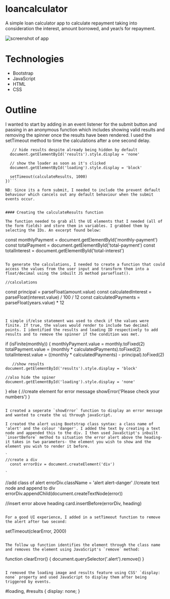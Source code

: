 # loancalculator

A simple loan calculator app to calculate repayment taking into consideration the interest, amount borrowed, and year/s for repayment.

<img src='' alt='screenshot of app'> 


# Technologies
- Bootstrap 
- JavaScript
- HTML
- CSS


# Outline

I wanted to start by adding in an event listener for the submit button and passing in an anonymous function which includes showing valid results and removing the spinner once the results have been rendered. I used the setTimeout method to time the calculations after a one second delay.

```document.getElementById('loan-form').addEventListener('submit', function() {
   // hide results despite already being hidden by default
  document.getElementById('results').style.display = 'none'
   
  // show the loader as soon as it's clicked
  document.getElementById('loading').style.display = 'block'

  setTimeout(calculateResults, 1000)
})```

NB: Since its a form submit, I needed to include the prevent default behaviour which cancels out any default behaviour when the submit events occur.


#### Creating the calculateResults function

The function needed to grab all the UI elements that I needed (all of the form fields) and store them in variables. I grabbed them by selecting the IDs. An excerpt found below:

```
  const monthlyPayment = document.getElementById('monthly-payment')
  const totalPayment = document.getElementById('total-payment')
  const totalInterest = document.getElementById('total-interest')

```

To generate the calculations, I needed to create a function that could access the values from the user input and transform them into a float/decimal using the inbuilt JS method parsefloat().

```
    //calculations
  const principal = parseFloat(amount.value)
  const calculatedInterest = parseFloat(interest.value) / 100 / 12
  const calculatedPayments = parseFloat(years.value) * 12

```


I simple if/else statement was used to check if the values were finite. If true, the values would render to include two decimal points. I identified the results and loading ID respectively to add results and to remove the spinner if the condition was met.

```
  if (isFinite(monthly)) {
    monthlyPayment.value = monthly.toFixed(2)
    totalPayment.value = (monthly * calculatedPayments).toFixed(2)
    totalInterest.value = ((monthly * calculatedPayments) - principal).toFixed(2) 

       //show results
    document.getElementById('results').style.display = 'block'

    //also hide the spiner 
    document.getElementById('loading').style.display = 'none'

  } else {
    //create element for error message
    showError('Please check your numbers')
  }

```

I created a seperate `showError` function to display an error message and wanted to create the ui through javaScript.

I created the alert using Bootstrap class syntax: a class name of 'alert' and the colour 'danger'. I added the text by creating a text node and appended this to the div. I then used JavaSctipt's inbuilt `insertBefore` method to situation the error alert above the heading- it takes in two parameters- the element you wish to show and the element you wish to render it before.

`
//create a div
  const errorDiv = document.createElement('div')

`
```
//add class of alert 
  errorDiv.className = 'alert alert-danger'
  //create text node and append to div
  errorDiv.appendChild(document.createTextNode(error))

  //insert error above heading
  card.insertBefore(errorDiv, heading)
```

For a good UI experience, I added in a setTimeout function to remove the alert after two second:

```
setTimeout(clearError, 2000)
```

The follow up function identifies the element through the class name and removes the element using JavaScript's `remove` method:

```
function clearError() {
  document.querySelector('.alert').remove()
}
```

I removed the loading image and results feature using CSS' `display: none` property and used JavaScript to display them after being triggered by events.

```
#loading, #results {
  display: none;
}

```

